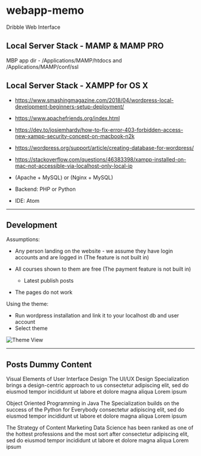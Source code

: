 # webapp-memo
Dribble Web Interface

## Local Server Stack - MAMP & MAMP PRO
MBP app dir -  /Applications/MAMP/htdocs and /Applications/MAMP/conf/ssl

## Local Server Stack - XAMPP for OS X
 - https://www.smashingmagazine.com/2018/04/wordpress-local-development-beginners-setup-deployment/
 - https://www.apachefriends.org/index.html
 - https://dev.to/josiemhardy/how-to-fix-error-403-forbidden-access-new-xampp-security-concept-on-macbook-n2k
 - https://wordpress.org/support/article/creating-database-for-wordpress/
 - https://stackoverflow.com/questions/46383398/xampp-installed-on-mac-not-accessible-via-localhost-only-local-ip

- (Apache + MySQL) or (Nginx + MySQL)
- Backend: PHP or  Python
- IDE: Atom

------------------------------------------------------------
## Development

Assumptions:
  - Any person landing on the website - we assume they have login accounts and are logged in (The feature is not built in)
  - All courses shown to them are free (The payment feature is not built in)
    - Latest publish posts

  - The pages do not work

Using the theme:
 - Run wordpress installation and link it to your localhost db and user account
 - Select theme

 ![Theme View](https://github.com/Mitso/webapp-memo/theme.png?raw=true)


------------------------------------------------------------
## Posts Dummy Content

Visual Elements of User Interface Design
The UI/UX Design Specialization brings a design-centric approach to us consectetur adipiscing elit, sed do eiusmod tempor incididunt ut labore et dolore magna aliqua
Lorem ipsum


Object Oriented Programming in Java
The Specialization builds on the success of the Python for Everybody consectetur adipiscing elit, sed do eiusmod tempor incididunt ut labore et dolore magna aliqua
Lorem ipsum

The Strategy of Content Marketing
Data Science has been ranked as one of the hottest professions and the most sort after consectetur adipiscing elit, sed do eiusmod tempor incididunt ut labore et dolore magna aliqua
Lorem ipsum
